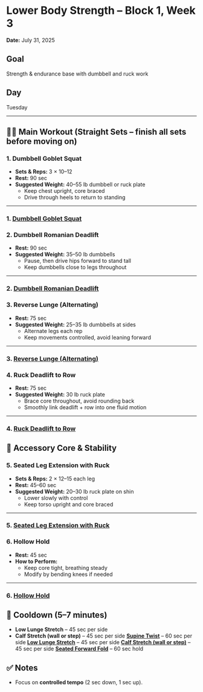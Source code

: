 # Lower Body Strength – Block 1, Week 3
**Date:** July 31, 2025

## Goal
Strength & endurance base with dumbbell and ruck work

## Day
Tuesday

---

## 🏋️‍♂️ Main Workout (Straight Sets – finish all sets before moving on)
### 1. Dumbbell Goblet Squat
- **Sets & Reps:** 3 × 10–12
- **Rest:** 90 sec
- **Suggested Weight:** 40–55 lb dumbbell or ruck plate
  - Keep chest upright, core braced
  - Drive through heels to return to standing

---

### 1. [Dumbbell Goblet Squat](../exercises/dumbbell_goblet_squat.md)
### 2. Dumbbell Romanian Deadlift
- **Rest:** 90 sec
- **Suggested Weight:** 35–50 lb dumbbells
  - Pause, then drive hips forward to stand tall
  - Keep dumbbells close to legs throughout

---

### 2. [Dumbbell Romanian Deadlift](../exercises/dumbbell_romanian_deadlift.md)
### 3. Reverse Lunge (Alternating)
- **Rest:** 75 sec
- **Suggested Weight:** 25–35 lb dumbbells at sides
  - Alternate legs each rep
  - Keep movements controlled, avoid leaning forward

---

### 3. [Reverse Lunge (Alternating)](../exercises/reverse_lunge_alternating.md)
### 4. Ruck Deadlift to Row
- **Rest:** 75 sec
- **Suggested Weight:** 30 lb ruck plate
  - Brace core throughout, avoid rounding back
  - Smoothly link deadlift + row into one fluid motion

---

### 4. [Ruck Deadlift to Row](../exercises/ruck_deadlift_to_row.md)
## 🎯 Accessory Core & Stability
### 5. Seated Leg Extension with Ruck
- **Sets & Reps:** 2 × 12–15 each leg
- **Rest:** 45–60 sec
- **Suggested Weight:** 20–30 lb ruck plate on shin
  - Lower slowly with control
  - Keep torso upright and core braced

---

### 5. [Seated Leg Extension with Ruck](../exercises/seated_leg_extension_with_ruck.md)
### 6. Hollow Hold
- **Rest:** 45 sec
- **How to Perform:**
  - Keep core tight, breathing steady
  - Modify by bending knees if needed

---

### 6. [Hollow Hold](../exercises/hollow_hold.md)
## 🧊 Cooldown (5–7 minutes)
- **Low Lunge Stretch** – 45 sec per side
- **Calf Stretch (wall or step)** – 45 sec per side
**[Supine Twist](../exercises/supine_twist.md)** – 60 sec per side
**[Low Lunge Stretch](../exercises/low_lunge_stretch.md)** – 45 sec per side
**[Calf Stretch (wall or step)](../exercises/calf_stretch_wall_or_step.md)** – 45 sec per side
**[Seated Forward Fold](../exercises/seated_forward_fold.md)** – 60 sec hold
## ✅ Notes
- Focus on **controlled tempo** (2 sec down, 1 sec up).
